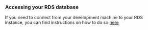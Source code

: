 ### Accessing your RDS database

If you need to connect from your development machine to your RDS instance, you can find instructions on how to do so [here](https://github.com/ministryofjustice/cloud-platform-terraform-rds-instance#access-outside-the-cluster)
